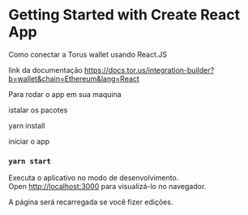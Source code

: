 # Getting Started with Create React App
Como conectar a Torus wallet usando React.JS

link da documentação https://docs.tor.us/integration-builder?b=wallet&chain=Ethereum&lang=React

Para rodar o app em sua maquina

istalar os pacotes

yarn install

iniciar o app
### `yarn start`

Executa o aplicativo no modo de desenvolvimento.\
Open [http://localhost:3000](http://localhost:3000) para visualizá-lo no navegador.

A página será recarregada se você fizer edições.
